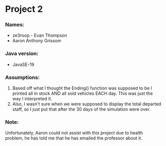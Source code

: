 # Project 2
### Names: 
  - ze3roop - Evan Thompson  
  - Aaron Anthony Grissom

### Java version:
  - JavaSE-19

### Assumptions: 
  1. Based off what I thought the Ending() function was supposed to be I printed all in stock AND all sold vehicles EACH day. This was just the way I interpreted it.
  2. Also, I wasn't sure when we were supposed to display the total departed staff, so I just put that after the 30 days of the simulation were over. 
  
### Note:
Unfortunately, Aaron could not assist with this project due to health problem, he has told me that he has emailed the professor about it. 
